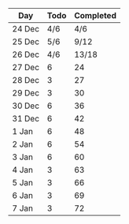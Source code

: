| Day | Todo | Completed
--- | --- | ---
24 Dec | 4/6 | 4/6
25 Dec | 5/6 | 9/12
26 Dec | 4/6 | 13/18
27 Dec | 6 | 24
28 Dec | 3 | 27
29 Dec | 3 | 30
30 Dec | 6 | 36
31 Dec | 6 | 42
1 Jan | 6 | 48
2 Jan | 6 | 54
3 Jan | 6 | 60
4 Jan | 3 | 63
5 Jan | 3 | 66
6 Jan | 3 | 69
7 Jan | 3 | 72
